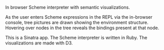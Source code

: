 In browser Scheme interpreter with semantic visualizations.

As the user enters Scheme expressions in the REPL via the in-browser console, tree pictures are drawn showing the environment structure. Hovering over nodes in the tree reveals the bindings present at that node.

This is a Sinatra app. The Scheme interpreter is written in Ruby. The visualizations are made with D3.